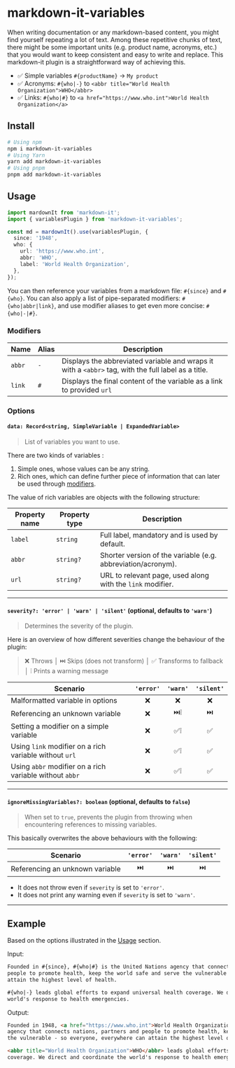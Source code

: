 # markdown-it-variables

When writing documentation or any markdown-based content, you might find yourself repeating a lot of
text. Among these repetitive chunks of text, there might be some important units (e.g. product name,
acronyms, etc.) that you would want to keep consistent and easy to write and replace. This
markdown-it plugin is a straightforward way of achieving this.

- ✅ Simple variables `#{productName}` -> `My product`
- ✅ Acronyms: `#{who|-}` to `<abbr title="World Health Organization">WHO</abbr>`
- ✅ Links: `#{who|#}` to `<a href="https://www.who.int">World Health Organization</a>`

## Install

```bash
# Using npm
npm i markdown-it-variables
# Using Yarn
yarn add markdown-it-variables
# Using pnpm
pnpm add markdown-it-variables
```

## Usage

```ts
import mardownIt from 'markdown-it';
import { variablesPlugin } from 'markdown-it-variables';

const md = mardownIt().use(variablesPlugin, {
  since: '1948',
  who: {
    url: 'https://www.who.int',
    abbr: 'WHO',
    label: 'World Health Organization',
  },
});
```

You can then reference your variables from a markdown file: `#{since}` and `#{who}`. You can also
apply a list of pipe-separated modifiers: `#{who|abbr|link}`, and use modifier aliases to get even
more concise: `#{who|-|#}`.

### Modifiers

<table>
  <thead>
    <tr>
      <th>Name</th>
      <th>Alias</th>
      <th>Description</th>
    </tr>
  </thead>
  <tbody>
    <tr>
      <td><code>abbr</code></td>
      <td><code>-</code></td>
      <td>Displays the abbreviated variable and wraps it with a <code>&lt;abbr&gt;</pre></code> tag, with the full label as a title.</td>
    </tr>
    <tr>
      <td><code>link</code></td>
      <td><code>#</code></td>
      <td>Displays the final content of the variable as a link to provided <code>url</code></td>
    </tr>
  </tbody>
</table>

### Options

#### `data: Record<string, SimpleVariable | ExpandedVariable>`

> List of variables you want to use.

There are two kinds of variables :

1. Simple ones, whose values can be any string.
2. Rich ones, which can define further piece of information that can later be used through
   [modifiers](#modifiers).

The value of rich variables are objects with the following structure:

<table>
  <thead>
    <tr>
      <th>Property name</th>
      <th>Property type</th>
      <th>Description</th>
    </tr>
  </thead>
  <tbody>
    <tr>
      <td><code>label</code></td>
      <td><code>string</code></td>
      <td>Full label, mandatory and is used by default.</td>
    </tr>
    <tr>
      <td><code>abbr</code></td>
      <td><code>string?</code></td>
      <td>Shorter version of the variable (e.g. abbreviation/acronym).</td>
    </tr>
    <tr>
      <td><code>url</code></td>
      <td><code>string?</code></td>
      <td>URL to relevant page, used along with the <code>link</code> modifier.</td>
    </tr>
  </tbody>
</table>

---

#### `severity?: 'error' | 'warn' | 'silent'` (optional, defaults to `'warn'`)

> Determines the severity of the plugin.

Here is an overview of how different severities change the behaviour of the plugin:

> ❌ Throws │ ⏭️ Skips (does not transform) │ ✅ Transforms to fallback │ ❕ Prints a warning
> message

<table>
  <thead>
    <tr>
      <th>Scenario</th>
      <th><code>'error'</code></th>
      <th><code>'warn'</code></th>
      <th><code>'silent'</code></th>
    </tr>
  </thead>
  <tbody>
      <tr>
      <td>Malformatted variable in options</td>
      <td style="text-align: center">❌</td>
      <td style="text-align: center">❌</td>
      <td style="text-align: center">❌</td>
    </tr>
    <tr>
      <td>Referencing an unknown variable</td>
      <td style="text-align: center">❌</td>
      <td style="text-align: center">⏭️❕</td>
      <td style="text-align: center">⏭️</td>
    </tr>
    <tr>
      <td>Setting a modifier on a simple variable</td>
      <td style="text-align: center">❌</td>
      <td style="text-align: center">✅❕</td>
      <td style="text-align: center">✅</td>
    </tr>
    <tr>
      <td>Using <code>link</code> modifier on a rich variable without <code>url</code></td>
      <td style="text-align: center">❌</td>
      <td style="text-align: center">✅❕</td>
      <td style="text-align: center">✅</td>
    </tr>
    <tr>
      <td>Using <code>abbr</code> modifier on a rich variable without <code>abbr</code></td>
      <td style="text-align: center">❌</td>
      <td style="text-align: center">✅❕</td>
      <td style="text-align: center">✅</td>
    </tr>
  </tbody>
</table>

---

#### `ignoreMissingVariables?: boolean` (optional, defaults to `false`)

> When set to `true`, prevents the plugin from throwing when encountering references to missing
> variables.

This basically overwrites the above behaviours with the following:

<table>
  <thead>
    <tr>
      <th>Scenario</th>
      <th><code>'error'</code></th>
      <th><code>'warn'</code></th>
      <th><code>'silent'</code></th>
    </tr>
  </thead>
  <tbody>
    <tr>
      <td>Referencing an unknown variable</td>
      <td style="text-align: center">⏭️</td>
      <td style="text-align: center">⏭️</td>
      <td style="text-align: center">⏭️</td>
    </tr>
  </tbody>
</table>

- It does not throw even if `severity` is set to `'error'`.
- It does not print any warning even if `severity` is set to `'warn'`.

---

## Example

Based on the options illustrated in the [Usage](#usage) section.

Input:

```md
Founded in #{since}, #{who|#} is the United Nations agency that connects nations, partners and
people to promote health, keep the world safe and serve the vulnerable - so everyone, everywhere can
attain the highest level of health.

#{who|-} leads global efforts to expand universal health coverage. We direct and coordinate the
world's response to health emergencies.
```

Output:

```md
Founded in 1948, <a href="https://www.who.int">World Health Organization</a> is the United Nations
agency that connects nations, partners and people to promote health, keep the world safe and serve
the vulnerable - so everyone, everywhere can attain the highest level of health.

<abbr title="World Health Organization">WHO</abbr> leads global efforts to expand universal health
coverage. We direct and coordinate the world's response to health emergencies.
```

